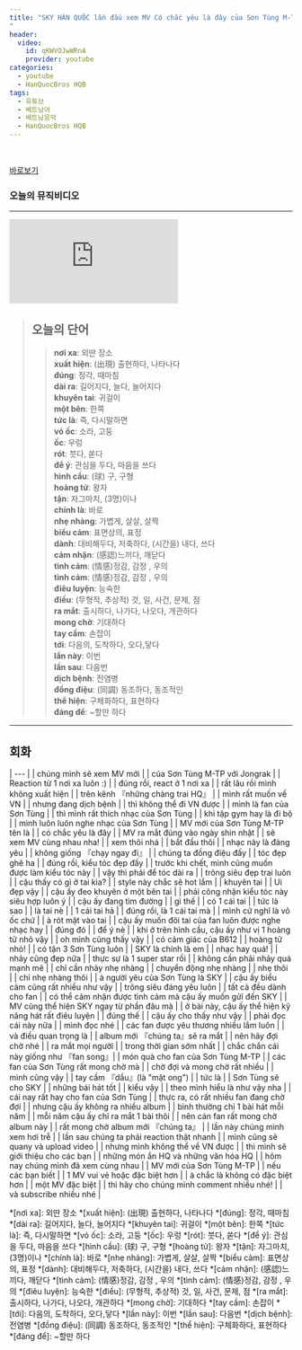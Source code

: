 ```yaml
---
title: "SKY HÀN QUỐC lần đầu xem MV Có chắc yêu là đây của Sơn Tùng M-TP
"
header:
  video:
    id: qKWVOJwWRnA
    provider: youtube
categories:
  - youtube
  - HanQuocBros HQB
tags:
  - 유튜브
  - 베트남어
  - 베트남음악
  - HanQuocBros HQB
---
```


<br>

[바로보기](https://www.youtube.com/watch?v=qKWVOJwWRnA)


### **오늘의 뮤직비디오**
---
<div class="video-container">
  <iframe src="https://www.youtube.com/embed/6t-MjBazs3o?showinfo=0&amp;rel=0" frameborder="0" ></iframe>
</div>

> ## **오늘의 단어**
>> **nơi xa**: 외딴 장소  
>> **xuất hiện**: (出現) 출현하다, 나타나다  
>> **đúng**: 정각, 때마침  
>> **dài ra**: 길어지다, 늘다, 늘어지다  
>> **khuyên tai**: 귀걸이  
>> **một bên**: 한쪽  
>> **tức là**: 즉, 다시말하면  
>> **vỏ ốc**: 소라, 고둥  
>> **ốc**: 우렁  
>> **rót**: 붓다, 쏟다  
>> **để ý**: 관심을 두다, 마음을 쓰다  
>> **hình cầu**: (球) 구, 구형  
>> **hoàng tử**: 왕자  
>> **tận**: 자그마치, (3명)이나  
>> **chính là**: 바로  
>> **nhẹ nhàng**: 가볍게, 살살, 살짝  
>> **biểu cảm**: 표면상의, 표정  
>> **dành**: 대비해두다, 저축하다, (시간을) 내다, 쓰다  
>> **cảm nhận**: (感認)느끼다, 깨닫다  
>> **tình cảm**: (情感)정감, 감정 , 우의  
>> **tình cảm**: (情感)정감, 감정 , 우의  
>> **điêu luyện**: 능숙한  
>> **điều**: (무형적, 추상적) 것, 일, 사건, 문제, 점  
>> **ra mắt**: 출시하다, 나가다, 나오다, 개관하다   
>> **mong chờ**: 기대하다  
>> **tay cầm**: 손잡이  
>> **tới**: 다음의, 도착하다, 오다,닿다  
>> **lần này**: 이번  
>> **lần sau**: 다음번  
>> **dịch bệnh**: 전염병  
>> **đồng điệu**: (同調) 동조하다, 동조적인  
>> **thể hiện**: 구체화하다, 표현하다  
>> **đáng để**: ~할만 하다  
---

## 회화

| --- |
| chúng mình sẽ xem MV mới |
| của Sơn Tùng M-TP với Jongrak |
| Reaction từ 1 nơi xa luôn :) |
| đúng rồi, react ở 1 nơi xa |
| rất lâu rồi mình không xuất hiện |
| trên kênh 『những chàng trai HQ』 |
| mình rất muốn về VN |
| nhưng đang dịch bệnh |
| thì không thể đi VN được |
| mình là fan của Sơn Tùng |
| thì mình rất thích nhạc của Sơn Tùng |
| khi tập gym hay là đi bộ |
| mình luôn luôn nghe nhạc của Sơn Tùng |
| MV mới của Sơn Tùng M-TP tên là |
| có chắc yêu là đây |
| MV ra mắt đúng vào ngày shin nhật |
| sẽ xem MV cùng nhau nha! |
| xem thôi nhá |
| bắt đầu thôi |
| nhạc này là đáng yêu |
| không giống 『chạy ngay đi』 |
| chúng ta đồng điệu đấy |
| tóc đẹp ghê ha |
| đúng rồi, kiểu tóc đẹp đấy |
| trước khi chết, mình cũng muốn được làm kiểu tóc này |
| vậy thì phải để tóc dài ra |
| trông siêu đẹp trai luôn |
| cậu thấy có gì ở tai kìa? |
| style này chắc sẽ hot lắm |
| khuyên tai |
| Ui đẹp vậy |
| cậu ấy đeo khuyên ở một bên tai |
| phải công nhận kiểu tóc này siêu hợp luôn ý |
| cậu ấy đang tìm đường |
| gì thế |
| có 1 cái tai |
| tức là sao |
| là tai nè |
| 1 cái tai hả |
| đúng rồi, là 1 cái tai mà |
| mình cứ nghĩ là vỏ ốc chứ |
| à rót mật vào tai |
| cậu ấy muốn đôi tai của fan luôn được nghe nhạc hay |
| đúng đó |
| để ý nè |
| khi ở trên hình cầu, cậu ấy như vị 1 hoàng tử nhỏ vậy |
| oh mình cũng thấy vậy |
| có cảm giác của B612 |
| hoàng tử nhỏ! |
| có tận 3 Sơn Tùng luôn |
| SKY là chính là em |
| nhạc hay quá! |
| nhảy cũng đẹp nữa |
| thực sự là 1 super star rồi |
| không cần phải nhảy quá mạnh mẽ |
| chỉ cần nhảy nhẹ nhàng |
| chuyển động nhẹ nhàng |
| nhẹ thôi |
| chỉ nhẹ nhàng thôi |
| à người yêu của Sơn Tùng là SKY |
| cậu ấy biểu cảm cũng rất nhiều như vậy |
| trông siêu đáng yêu luôn |
| tất cả đều dành cho fan |
| có thể cảm nhận được tình cảm mà cậu ấy muốn gửi đến SKY |
| MV cũng thể hiện SKY ngay từ phần đâu mà |
| ở bài này, cậu ấy thể hiện kỹ năng hát rất điêu luyện |
| đúng thế |
| cậu ấy cho thấy như vậy |
| phải đọc cái này nữa |
| mình đọc nhé |
| các fan được yêu thương nhiều lắm luôn |
| và điều quan trọng là |
| album mới 『chúng ta』sẽ ra mắt |
| nên hãy đợi chờ nhé |
| ra mắt mọi người |
| trong thời gian sớm nhất |
| chắc chắn cái này giống như 『fan song』|
| món quà cho fan của Sơn Tùng M-TP |
| các fan của Sơn Tùng rất mong chờ mà |
| chờ đợi và mong chờ rất nhiều |
| mình cũng vậy |
| tay cầm 『dầu』(là "mật ong") |
| tức là |
| Sơn Tùng sẽ cho SKY |
| những bái hát tốt |
| kiểu vậy |
| theo mình hiểu là như vậy nha |
| cái nay rất hay cho fan của Sơn Tùng |
| thực ra, có rất nhiều fan đang chờ đợi |
| nhưng cậu ấy không ra nhiều album |
| bình thường chỉ 1 bài hát mỗi năm |
| mỗi năm cậu ấy chỉ ra mắt 1 bài thôi |
| nên cán fan rất mong chờ album này |
| rất mong chờ album mới 『chúng ta』 |
| lần này chúng mình xem hơi trễ |
| lần sau chúng ta phải reaction thật nhanh |
| mình cũng sẽ quany và upload video |
| nhưng mình không thể về VN được |
| thì mình sẽ giới thiệu cho các bạn |
| những món ắn HQ và những văn hóa HQ |
| hôm nay chúng mình đã xem cùng nhau |
| MV mới của Sơn Tùng M-TP |
| nếu các bạn biết |
| 1 MV vui vẻ hoặc đặc biệt hơn |
| à chắc là không có đặc biệt hơn |
| một MV đặc biệt |
| thì hãy cho chúng mình comment nhiều nhé! |
| và subscribe nhiều nhé |


*[nơi xa]: 외딴 장소
*[xuất hiện]: (出現) 출현하다, 나타나다
*[đúng]: 정각, 때마침
*[dài ra]: 길어지다, 늘다, 늘어지다
*[khuyên tai]: 귀걸이
*[một bên]: 한쪽
*[tức là]: 즉, 다시말하면
*[vỏ ốc]: 소라, 고둥
*[ốc]: 우렁
*[rót]: 붓다, 쏟다
*[để ý]: 관심을 두다, 마음을 쓰다
*[hình cầu]: (球) 구, 구형
*[hoàng tử]: 왕자
*[tận]: 자그마치, (3명)이나
*[chính là]: 바로
*[nhẹ nhàng]: 가볍게, 살살, 살짝
*[biểu cảm]: 표면상의, 표정
*[dành]: 대비해두다, 저축하다, (시간을) 내다, 쓰다
*[cảm nhận]: (感認)느끼다, 깨닫다
*[tình cảm]: (情感)정감, 감정 , 우의
*[tình cảm]: (情感)정감, 감정 , 우의
*[điêu luyện]: 능숙한
*[điều]: (무형적, 추상적) 것, 일, 사건, 문제, 점
*[ra mắt]: 출시하다, 나가다, 나오다, 개관하다 
*[mong chờ]: 기대하다
*[tay cầm]: 손잡이
*[tới]: 다음의, 도착하다, 오다,닿다
*[lần này]: 이번
*[lần sau]: 다음번
*[dịch bệnh]: 전염병
*[đồng điệu]: (同調) 동조하다, 동조적인
*[thể hiện]: 구체화하다, 표현하다
*[đáng để]: ~할만 하다